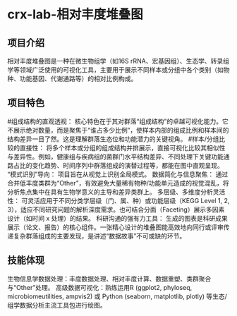 # crx-lab-相对丰度堆叠图

## 项目介绍
相对丰度堆叠图是一种在微生物组学（如16S rRNA、宏基因组）、生态学、转录组学等领域广泛使用的可视化工具，主要用于展示不同样本或分组中各个类别（如物种、功能基因、代谢通路等）的相对比例构成。

## 项目特色
#组成结构的直观透视： 核心特色在于其对群落“组成结构”的卓越可视化能力。它不展示绝对数量，而是聚焦于“谁占多少比例”，使样本内部的组成比例和样本间的结构差异一目了然。这是理解群落生态位和功能潜力的关键视角。
#样本/分组比较的直接性： 将多个样本或分组的组成结构并排展示，直接可视化比较其相似性与差异性。例如，健康组与疾病组的菌群门水平结构差异、不同处理下关键功能通路占比的变化趋势、时间序列中群落组成的演替过程等，都能在图中直观呈现。
“模式识别”导向： 项目旨在从视觉上识别全局模式。
数据简化与信息聚焦： 通过合并低丰度类群为“Other”，有效避免大量稀有物种/功能单元造成的视觉混乱，将分析焦点集中在具有生物学意义的主导和差异类群上。
多层级、多维度分析灵活性： 可灵活应用于不同分类学层级（门、属、种）或功能层级（KEGG Level 1, 2, 3），适应不同研究问题的解析深度需求。也可结合分面（Faceting）展示多因素设计（如时间 x 处理）的结果。
科研沟通的强有力工具： 生成的图表是科研成果展示（论文、报告）的核心组件。一张精心设计的堆叠图能高效地向同行或评审传递复杂群落组成的主要发现，是讲述“数据故事”不可或缺的环节。

## 技能体现
生物信息学数据处理：丰度数据处理、相对丰度计算、数据重塑、类群聚合与“Other”处理。
高级数据可视化：熟练运用R (ggplot2, phyloseq, microbiomeutilities, ampvis2) 或 Python (seaborn, matplotlib, plotly) 等生态/组学数据分析主流工具包进行绘图。
